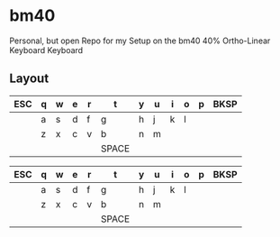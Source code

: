 # bm40
Personal, but open Repo for my Setup on the bm40 40% Ortho-Linear Keyboard Keyboard

## Layout

| ESC  | q    | w    | e    | r    | t    | y    | u    | i    | o    | p    | BKSP |
| ---- | ---- | ---- | ---- | ---- | ---- | ---- | ---- | ---- | ---- | ---- | ---- |
|      | a    | s    | d    | f    | g    | h    | j    | k    | l    |      |      |
|      | z    | x    | c    | v    | b    | n    | m    |      |      |      |      |
|      |      |      |      |      |   SPACE   ||      |      |      |      |      |

|ESC|q|w|e|r|t|y|u|i|o|p|BKSP|
|----|----|----|----|----|----|----|----|----|----|----|----|
||a|s|d|f|g|h|j|k|l|||
||z|x|c|v|b|n|m|||||
||||||SPACE|||||||
